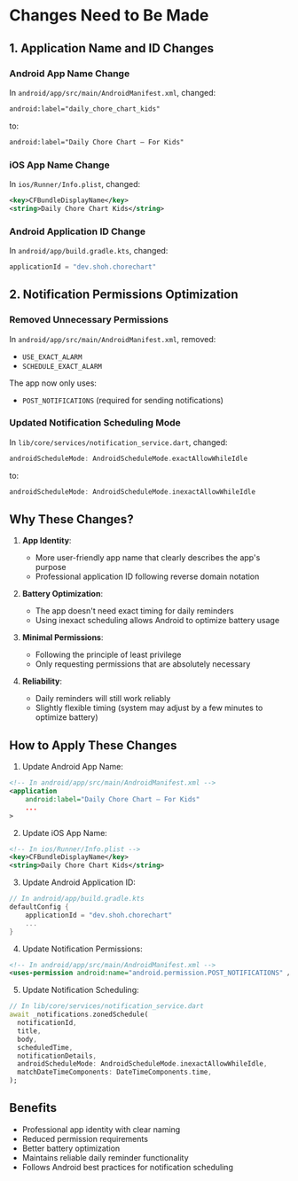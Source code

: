 # Changes Need to Be Made

## 1. Application Name and ID Changes

### Android App Name Change
In `android/app/src/main/AndroidManifest.xml`, changed:
```xml
android:label="daily_chore_chart_kids"
```
to:
```xml
android:label="Daily Chore Chart – For Kids"
```

### iOS App Name Change
In `ios/Runner/Info.plist`, changed:
```xml
<key>CFBundleDisplayName</key>
<string>Daily Chore Chart Kids</string>
```

### Android Application ID Change
In `android/app/build.gradle.kts`, changed:
```kotlin
applicationId = "dev.shoh.chorechart"
```

## 2. Notification Permissions Optimization

### Removed Unnecessary Permissions
In `android/app/src/main/AndroidManifest.xml`, removed:
- `USE_EXACT_ALARM`
- `SCHEDULE_EXACT_ALARM`

The app now only uses:
- `POST_NOTIFICATIONS` (required for sending notifications)

### Updated Notification Scheduling Mode
In `lib/core/services/notification_service.dart`, changed:
```dart
androidScheduleMode: AndroidScheduleMode.exactAllowWhileIdle
```
to:
```dart
androidScheduleMode: AndroidScheduleMode.inexactAllowWhileIdle
```

## Why These Changes?

1. **App Identity**: 
   - More user-friendly app name that clearly describes the app's purpose
   - Professional application ID following reverse domain notation

2. **Battery Optimization**: 
   - The app doesn't need exact timing for daily reminders
   - Using inexact scheduling allows Android to optimize battery usage

3. **Minimal Permissions**: 
   - Following the principle of least privilege
   - Only requesting permissions that are absolutely necessary

4. **Reliability**: 
   - Daily reminders will still work reliably
   - Slightly flexible timing (system may adjust by a few minutes to optimize battery)

## How to Apply These Changes

1. Update Android App Name:
```xml
<!-- In android/app/src/main/AndroidManifest.xml -->
<application
    android:label="Daily Chore Chart – For Kids"
    ...
>
```

2. Update iOS App Name:
```xml
<!-- In ios/Runner/Info.plist -->
<key>CFBundleDisplayName</key>
<string>Daily Chore Chart Kids</string>
```

3. Update Android Application ID:
```kotlin
// In android/app/build.gradle.kts
defaultConfig {
    applicationId = "dev.shoh.chorechart"
    ...
}
```

4. Update Notification Permissions:
```xml
<!-- In android/app/src/main/AndroidManifest.xml -->
<uses-permission android:name="android.permission.POST_NOTIFICATIONS" />
```

5. Update Notification Scheduling:
```dart
// In lib/core/services/notification_service.dart
await _notifications.zonedSchedule(
  notificationId,
  title,
  body,
  scheduledTime,
  notificationDetails,
  androidScheduleMode: AndroidScheduleMode.inexactAllowWhileIdle,
  matchDateTimeComponents: DateTimeComponents.time,
);
```

## Benefits

- Professional app identity with clear naming
- Reduced permission requirements
- Better battery optimization
- Maintains reliable daily reminder functionality
- Follows Android best practices for notification scheduling 